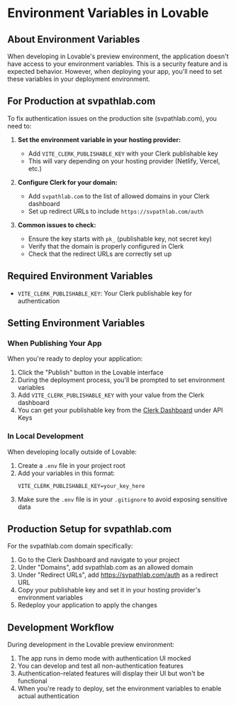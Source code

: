 
# Environment Variables in Lovable

## About Environment Variables

When developing in Lovable's preview environment, the application doesn't have access to your environment variables. This is a security feature and is expected behavior. However, when deploying your app, you'll need to set these variables in your deployment environment.

## For Production at svpathlab.com

To fix authentication issues on the production site (svpathlab.com), you need to:

1. **Set the environment variable in your hosting provider:**
   - Add `VITE_CLERK_PUBLISHABLE_KEY` with your Clerk publishable key
   - This will vary depending on your hosting provider (Netlify, Vercel, etc.)

2. **Configure Clerk for your domain:**
   - Add `svpathlab.com` to the list of allowed domains in your Clerk dashboard
   - Set up redirect URLs to include `https://svpathlab.com/auth`

3. **Common issues to check:**
   - Ensure the key starts with `pk_` (publishable key, not secret key)
   - Verify that the domain is properly configured in Clerk
   - Check that the redirect URLs are correctly set up

## Required Environment Variables

- `VITE_CLERK_PUBLISHABLE_KEY`: Your Clerk publishable key for authentication

## Setting Environment Variables

### When Publishing Your App

When you're ready to deploy your application:

1. Click the "Publish" button in the Lovable interface
2. During the deployment process, you'll be prompted to set environment variables
3. Add `VITE_CLERK_PUBLISHABLE_KEY` with your value from the Clerk dashboard
4. You can get your publishable key from the [Clerk Dashboard](https://dashboard.clerk.dev/) under API Keys

### In Local Development

When developing locally outside of Lovable:

1. Create a `.env` file in your project root
2. Add your variables in this format:
   ```
   VITE_CLERK_PUBLISHABLE_KEY=your_key_here
   ```
3. Make sure the `.env` file is in your `.gitignore` to avoid exposing sensitive data

## Production Setup for svpathlab.com

For the svpathlab.com domain specifically:

1. Go to the Clerk Dashboard and navigate to your project
2. Under "Domains", add svpathlab.com as an allowed domain
3. Under "Redirect URLs", add https://svpathlab.com/auth as a redirect URL
4. Copy your publishable key and set it in your hosting provider's environment variables
5. Redeploy your application to apply the changes

## Development Workflow

During development in the Lovable preview environment:

1. The app runs in demo mode with authentication UI mocked
2. You can develop and test all non-authentication features
3. Authentication-related features will display their UI but won't be functional
4. When you're ready to deploy, set the environment variables to enable actual authentication

